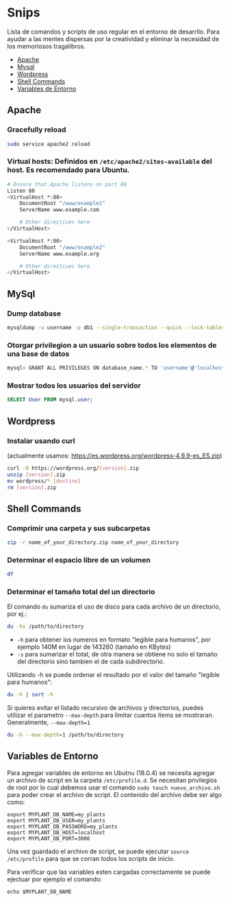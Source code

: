 # Snips

Lista de comandos y scripts de uso regular en el entorno de desarrllo.
Para ayudar a las mentes dispersas por la creatividad y eliminar la necesidad de los memoriosos tragalibros. 

+ [Apache](https://github.com/LucasNatoli/LucasNatoli/blob/master/snips.md#apache)
+ [Mysql](https://github.com/LucasNatoli/LucasNatoli/blob/master/snips.md#mysql)
+ [Wordpress](https://github.com/LucasNatoli/LucasNatoli/blob/master/snips.md#wordpress)
+ [Shell Commands](https://github.com/LucasNatoli/LucasNatoli/blob/master/snips.md#shell-commands)
+ [Variables de Entorno](https://github.com/LucasNatoli/LucasNatoli/blob/master/snips.md#variables-de-entorno)

## Apache

### Gracefully reload

```bash
sudo service apache2 reload
```

### Virtual hosts: Definidos en `/etc/apache2/sites-available` del host. Es recomendado para Ubuntu.

```bash
# Ensure that Apache listens on port 80
Listen 80
<VirtualHost *:80>
    DocumentRoot "/www/example1"
    ServerName www.example.com

    # Other directives here
</VirtualHost>

<VirtualHost *:80>
    DocumentRoot "/www/example2"
    ServerName www.example.org

    # Other directives here
</VirtualHost>
```

## MySql 

### Dump database

```bash
mysqldump -u username -p db1 --single-transaction --quick --lock-tables=false > db1-backup-$(date +%F).sql
```

### Otorgar privilegion a un usuario sobre todos los elementos de una base de datos

```bash
mysql> GRANT ALL PRIVILEGES ON database_name.* TO 'username'@'localhost';
```

### Mostrar todos los usuarios del servidor

```sql
SELECT User FROM mysql.user;
```

## Wordpress

### Instalar usando curl 
(actualmente usamos: https://es.wordpress.org/wordpress-4.9.9-es_ES.zip)

```bash
curl -O https://wordpress.org/[version].zip
unzip [version].zip 
mv wordpress/* [destino]
rm [version].zip 
```

## Shell Commands

### Comprimir una carpeta y sus subcarpetas 

```bash
zip -r name_of_your_directory.zip name_of_your_directory
```

### Determinar el espacio libre de un volumen 

```bash
df
```

### Determinar el tamaño total del un directorio

El comando `du` sumariza el uso de disco para cada archivo de un directorio, por ej.:

```bash
du -hs /path/to/directory
```

* `-h` para obtener los numeros en formato "legible para humanos", por ejemplo 140M en lugar de 143260 (tamaño en KBytes)
* `-s` para sumarizar el total, de otra manera se obtiene no solo el tamaño del directorio sino tambien el de cada subdirectorio. 

Utilizando -h se puede ordenar el resultado por el valor del tamaño "legible para humanos":

```bash
du -h | sort -h
```

Si quieres evitar el listado recursivo de archivos y directorios, puedes utilizar el parametro `--max-depth` para limitar cuantos items se mostraran. Generalmente, `--max-depth=1`

```bash
du -h --max-depth=1 /path/to/directory
```

## Variables de Entorno

Para agregar variables de entorno en Ubutnu (18.0.4) se necesita agregar un archivo de script en la carpeta ```/etc/profile.d```. Se necesitan privilegios de root por lo cual debemos usar el comando ```sudo touch nuevo_archivo.sh``` para poder crear el archivo de script. El contenido del archivo debe ser algo como:

```
export MYPLANT_DB_NAME=my_plants
export MYPLANT_DB_USER=my_plants
export MYPLANT_DB_PASSWORD=my_plants
export MYPLANT_DB_HOST=localhost
export MYPLANT_DB_PORT=3006
```
Una vez guardado el archivo de script, se puede ejecutar ```source /etc/profile``` para que se corran todos los scripts de inicio. 

Para verificar que las variables esten cargadas correctamente se puede ejectuar por ejemplo el comando:
```
echo $MYPLANT_DB_NAME
```
